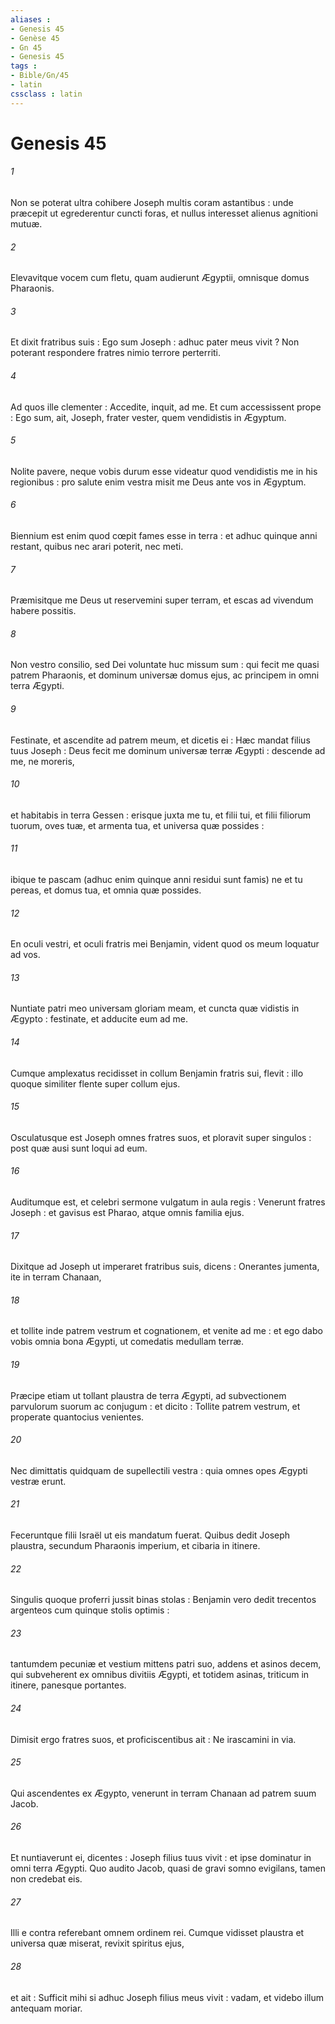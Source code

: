 ```yaml
---
aliases : 
- Genesis 45
- Genèse 45
- Gn 45
- Genesis 45
tags : 
- Bible/Gn/45
- latin
cssclass : latin
---
```


# Genesis 45

###### 1
Non se poterat ultra cohibere Joseph multis coram astantibus : unde præcepit ut egrederentur cuncti foras, et nullus interesset alienus agnitioni mutuæ.
###### 2
Elevavitque vocem cum fletu, quam audierunt Ægyptii, omnisque domus Pharaonis.
###### 3
Et dixit fratribus suis : Ego sum Joseph : adhuc pater meus vivit ? Non poterant respondere fratres nimio terrore perterriti.
###### 4
Ad quos ille clementer : Accedite, inquit, ad me. Et cum accessissent prope : Ego sum, ait, Joseph, frater vester, quem vendidistis in Ægyptum.
###### 5
Nolite pavere, neque vobis durum esse videatur quod vendidistis me in his regionibus : pro salute enim vestra misit me Deus ante vos in Ægyptum.
###### 6
Biennium est enim quod cœpit fames esse in terra : et adhuc quinque anni restant, quibus nec arari poterit, nec meti.
###### 7
Præmisitque me Deus ut reservemini super terram, et escas ad vivendum habere possitis.
###### 8
Non vestro consilio, sed Dei voluntate huc missum sum : qui fecit me quasi patrem Pharaonis, et dominum universæ domus ejus, ac principem in omni terra Ægypti.
###### 9
Festinate, et ascendite ad patrem meum, et dicetis ei : Hæc mandat filius tuus Joseph : Deus fecit me dominum universæ terræ Ægypti : descende ad me, ne moreris,
###### 10
et habitabis in terra Gessen : erisque juxta me tu, et filii tui, et filii filiorum tuorum, oves tuæ, et armenta tua, et universa quæ possides :
###### 11
ibique te pascam (adhuc enim quinque anni residui sunt famis) ne et tu pereas, et domus tua, et omnia quæ possides.
###### 12
En oculi vestri, et oculi fratris mei Benjamin, vident quod os meum loquatur ad vos.
###### 13
Nuntiate patri meo universam gloriam meam, et cuncta quæ vidistis in Ægypto : festinate, et adducite eum ad me.
###### 14
Cumque amplexatus recidisset in collum Benjamin fratris sui, flevit : illo quoque similiter flente super collum ejus.
###### 15
Osculatusque est Joseph omnes fratres suos, et ploravit super singulos : post quæ ausi sunt loqui ad eum.
###### 16
Auditumque est, et celebri sermone vulgatum in aula regis : Venerunt fratres Joseph : et gavisus est Pharao, atque omnis familia ejus.
###### 17
Dixitque ad Joseph ut imperaret fratribus suis, dicens : Onerantes jumenta, ite in terram Chanaan,
###### 18
et tollite inde patrem vestrum et cognationem, et venite ad me : et ego dabo vobis omnia bona Ægypti, ut comedatis medullam terræ.
###### 19
Præcipe etiam ut tollant plaustra de terra Ægypti, ad subvectionem parvulorum suorum ac conjugum : et dicito : Tollite patrem vestrum, et properate quantocius venientes.
###### 20
Nec dimittatis quidquam de supellectili vestra : quia omnes opes Ægypti vestræ erunt.
###### 21
Feceruntque filii Israël ut eis mandatum fuerat. Quibus dedit Joseph plaustra, secundum Pharaonis imperium, et cibaria in itinere.
###### 22
Singulis quoque proferri jussit binas stolas : Benjamin vero dedit trecentos argenteos cum quinque stolis optimis :
###### 23
tantumdem pecuniæ et vestium mittens patri suo, addens et asinos decem, qui subveherent ex omnibus divitiis Ægypti, et totidem asinas, triticum in itinere, panesque portantes.
###### 24
Dimisit ergo fratres suos, et proficiscentibus ait : Ne irascamini in via.
###### 25
Qui ascendentes ex Ægypto, venerunt in terram Chanaan ad patrem suum Jacob.
###### 26
Et nuntiaverunt ei, dicentes : Joseph filius tuus vivit : et ipse dominatur in omni terra Ægypti. Quo audito Jacob, quasi de gravi somno evigilans, tamen non credebat eis.
###### 27
Illi e contra referebant omnem ordinem rei. Cumque vidisset plaustra et universa quæ miserat, revixit spiritus ejus,
###### 28
et ait : Sufficit mihi si adhuc Joseph filius meus vivit : vadam, et videbo illum antequam moriar.
